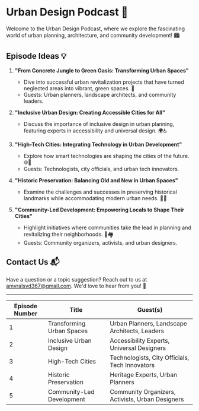 # Urban Design Podcast 🌆

Welcome to the Urban Design Podcast, where we explore the fascinating world of urban planning, architecture, and community development! 🏙️

## Episode Ideas 💡

1. **"From Concrete Jungle to Green Oasis: Transforming Urban Spaces"**
   - Dive into successful urban revitalization projects that have turned neglected areas into vibrant, green spaces. 💚
   - Guests: Urban planners, landscape architects, and community leaders.

2. **"Inclusive Urban Design: Creating Accessible Cities for All"**
   - Discuss the importance of inclusive design in urban planning, featuring experts in accessibility and universal design. 🌍♿

3. **"High-Tech Cities: Integrating Technology in Urban Development"**
   - Explore how smart technologies are shaping the cities of the future. 🌐📲
   - Guests: Technologists, city officials, and urban tech innovators.

4. **"Historic Preservation: Balancing Old and New in Urban Spaces"**
   - Examine the challenges and successes in preserving historical landmarks while accommodating modern urban needs. 🏰🏢

5. **"Community-Led Development: Empowering Locals to Shape Their Cities"**
   - Highlight initiatives where communities take the lead in planning and revitalizing their neighborhoods. 👥🏘️
   - Guests: Community organizers, activists, and urban designers.

## Contact Us 📬

Have a question or a topic suggestion? Reach out to us at [amyralsyd367@gmail.com](mailto:amyralsyd367@gmail.com). We'd love to hear from you! 📣

---

| Episode Number | Title                                          | Guest(s)                                        |
| -------------- | ---------------------------------------------- | ----------------------------------------------- |
| 1              | Transforming Urban Spaces                      | Urban Planners, Landscape Architects, Leaders   |
| 2              | Inclusive Urban Design                          | Accessibility Experts, Universal Designers      |
| 3              | High-Tech Cities                               | Technologists, City Officials, Tech Innovators  |
| 4              | Historic Preservation                          | Heritage Experts, Urban Planners                |
| 5              | Community-Led Development                      | Community Organizers, Activists, Urban Designers |
